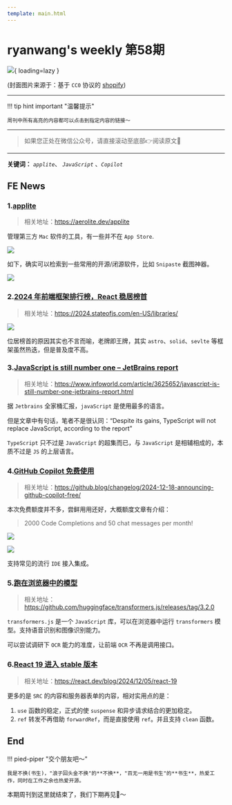 ```yaml
---
template: main.html
---
```


# ryanwang's weekly 第58期

![](https://to-out-use.oss-cn-hangzhou.aliyuncs.com/source/63WJDB.png?x-oss-process=image/auto-orient,1/interlace,1/quality,q_30/format,webp){ loading=lazy }

(封面图片来源于：基于 `CC0` 协议的 [shopify](https://www.shopify.com/stock-photos/photos/dusty-rose))


------

!!! tip hint important "温馨提示"

    周刊中所有高亮的内容都可以点击到指定内容的链接～

---
> 如果您正处在微信公众号，请直接滚动至底部👉阅读原文🫶

---

**关键词：** *`applite`*、 *`JavaScript`* 、*`Copilot`*

## FE News

### 1.[applite](https://aerolite.dev/applite)
> 相关地址：https://aerolite.dev/applite

管理第三方 `Mac` 软件的工具，有一些并不在 `App Store`.

![](https://to-out-use.oss-cn-hangzhou.aliyuncs.com/source/rH5DTv.png)

如下，确实可以检索到一些常用的开源/闭源软件，比如 `Snipaste` 截图神器。

![](https://to-out-use.oss-cn-hangzhou.aliyuncs.com/source/CAUvoO.png)

### 2.[2024 年前端框架排行榜，React 稳居榜首](https://2024.stateofjs.com/en-US/libraries/)
> 相关地址：https://2024.stateofjs.com/en-US/libraries/

![](https://to-out-use.oss-cn-hangzhou.aliyuncs.com/source/EIZuqa.png)

位居榜首的原因其实也不言而喻，老牌即王牌，其实 `astro`、`solid`、`sevlte` 等框架虽然热迭，但是普及度不高。

### 3.[JavaScript is still number one – JetBrains report](https://www.infoworld.com/article/3625652/javascript-is-still-number-one-jetbrains-report.html)
> 相关地址：https://www.infoworld.com/article/3625652/javascript-is-still-number-one-jetbrains-report.html

据 `Jetbrains` 全家桶汇报，`javaScript` 是使用最多的语言。

但是文章中有句话，笔者不是很认同：“Despite its gains, TypeScript will not replace JavaScript, according to the report”

`TypeScript` 只不过是 `JavaScript` 的超集而已，与 `JavaScript` 是相辅相成的，本质不过是 `JS` 的上层语言。

### 4.[GitHub Copilot 免费使用](https://github.blog/changelog/2024-12-18-announcing-github-copilot-free/)
> 相关地址：https://github.blog/changelog/2024-12-18-announcing-github-copilot-free/

本次免费额度并不多，尝鲜用用还好，大概额度文章有介绍：

> 2000 Code Completions and 50 chat messages per month!


![](https://to-out-use.oss-cn-hangzhou.aliyuncs.com/source/pfkv5o.png)

![](https://to-out-use.oss-cn-hangzhou.aliyuncs.com/source/cxRKeA.png)

支持常见的流行 `IDE` 接入集成。

### 5.[跑在浏览器中的模型](https://github.com/huggingface/transformers.js/releases/tag/3.2.0)
> 相关地址：https://github.com/huggingface/transformers.js/releases/tag/3.2.0

`transformers.js` 是一个 `JavaScript` 库，可以在浏览器中运行 `transformers` 模型。支持语音识别和图像识别能力。

可以尝试调研下 `OCR` 能力的准度，让前端 `OCR` 不再是调用接口。

### 6.[React 19 进入 stable 版本](https://react.dev/blog/2024/12/05/react-19)
> 相关地址：https://react.dev/blog/2024/12/05/react-19

更多的是 `SRC` 的内容和服务器表单的内容，相对实用点的是：

1. `use` 函数的稳定，正式的使 `suspense` 和异步请求结合的更加稳定。
2. `ref` 转发不再借助 `forwardRef`，而是直接使用 `ref`。并且支持 `clean` 函数。



## End

!!! pied-piper "交个朋友吧～"

    我是不换(书生)，"浪子回头金不换"的**不换**，"百无一用是书生"的**书生**，热爱工作，同时在工作之余也热爱开源。

本期周刊到这里就结束了，我们下期再见👋～
